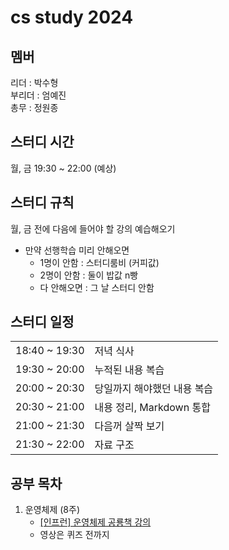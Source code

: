 # cs study 2024

## 멤버
리더 : 박수형 <br>
부리더 : 엄예진 <br>
총무 : 정원종 <br>

## 스터디 시간
월, 금 19:30 ~ 22:00 (예상)

## 스터디 규칙
월, 금 전에 다음에 들어야 할 강의 예습해오기

- 만약 선행학습 미리 안해오면 
    - 1명이 안함 : 스터디룸비 (커피값)
    - 2명이 안함 : 둘이 밥값 n빵
    - 다 안해오면 : 그 날 스터디 안함

## 스터디 일정
|||
|:---|:---|
|18:40 ~ 19:30|저녁 식사|
|19:30 ~ 20:00|누적된 내용 복습|
|20:00 ~ 20:30|당일까지 해야했던 내용 복습|
|20:30 ~ 21:00|내용 정리, Markdown 통합|
|21:00 ~ 21:30|다음꺼 살짝 보기|
|21:30 ~ 22:00|자료 구조|

## 공부 목차
1. 운영체제 (8주)
    -  [\[인프런\] 운영체제 공룡책 강의](https://www.inflearn.com/course/%EC%9A%B4%EC%98%81%EC%B2%B4%EC%A0%9C-%EA%B3%B5%EB%A3%A1%EC%B1%85-%EC%A0%84%EA%B3%B5%EA%B0%95%EC%9D%98/dashboard)
    - 영상은 퀴즈 전까지 
